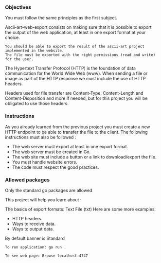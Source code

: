 ### Objectives

You must follow the same principles as the first subject.

Ascii-art-web-export consists on making sure that it is possible to export the output of the web application, at least in one export format at your choice.

    You should be able to export the result of the ascii-art project implemented in the website.
    The file must be exported with the right permissions (read and write) for the user.

The Hypertext Transfer Protocol (HTTP) is the foundation of data communication for the World Wide Web (www). When sending a file or image as part of the HTTP response we must include the use of HTTP headers.

Headers used for file transfer are Content-Type, Content-Length and Content-Disposition and more if needed, but for this project you will be obligated to use those headers.

### Instructions

As you already learned from the previous project you must create a new HTTP endpoint to be able to transfer the file to the client. The following instructions must also be followed :

- The web server must export at least in one export format.
- The web server must be created in Go.
- The web site must include a button or a link to download/export the file.
- You must handle website errors.
- The code must respect the good practices.


### Allowed packages

Only the standard go packages are allowed

This project will help you learn about :

The basics of export formats: Text File (txt)
Here are some more examples:
- HTTP headers
- Ways to receive data.
- Ways to output data.


By default banner is Standard

    To run application: go run .

    To see web page: Browse localhost:4747
